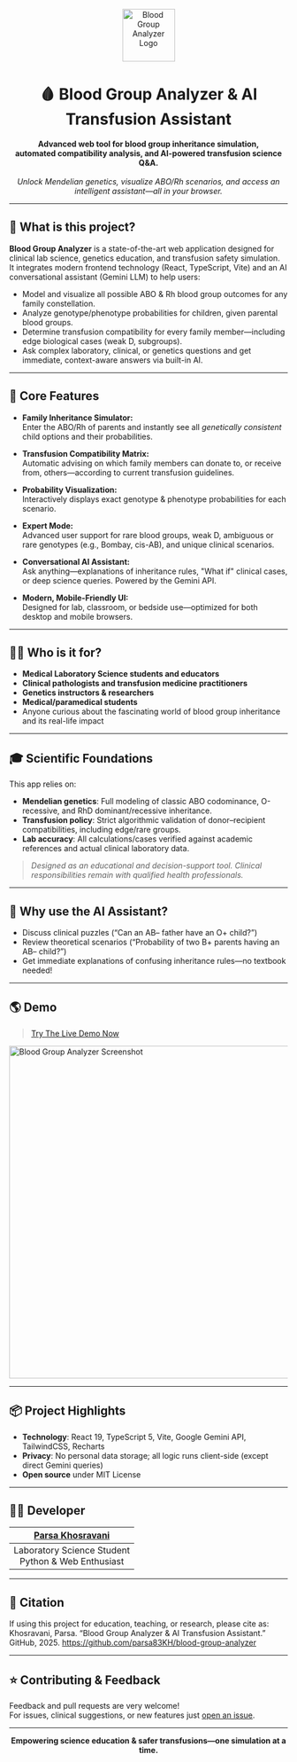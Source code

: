 <p align="center">
  <img src="https://github.com/parsa83KH/blood-group-analyzer/raw/main/.github/assets/logo.png" height="95" alt="Blood Group Analyzer Logo"/>
</p>

<h1 align="center">🩸 Blood Group Analyzer & AI Transfusion Assistant</h1>

<p align="center">
  <b>
    Advanced web tool for blood group inheritance simulation,<br>
    automated compatibility analysis, and AI-powered transfusion science Q&A.
  </b>
  <br><br>
  <i>
  Unlock Mendelian genetics, visualize ABO/Rh scenarios, and access an intelligent assistant—all in your browser.
  </i>
</p>

---

## 🔬 What is this project?

**Blood Group Analyzer** is a state-of-the-art web application designed for clinical lab science, genetics education, and transfusion safety simulation.  
It integrates modern frontend technology (React, TypeScript, Vite) and an AI conversational assistant (Gemini LLM) to help users:

- Model and visualize all possible ABO & Rh blood group outcomes for any family constellation.
- Analyze genotype/phenotype probabilities for children, given parental blood groups.
- Determine transfusion compatibility for every family member—including edge biological cases (weak D, subgroups).
- Ask complex laboratory, clinical, or genetics questions and get immediate, context-aware answers via built-in AI.

---

## 🚩 Core Features

- **Family Inheritance Simulator:**  
  Enter the ABO/Rh of parents and instantly see all *genetically consistent* child options and their probabilities.

- **Transfusion Compatibility Matrix:**  
  Automatic advising on which family members can donate to, or receive from, others—according to current transfusion guidelines.

- **Probability Visualization:**  
  Interactively displays exact genotype & phenotype probabilities for each scenario.

- **Expert Mode:**  
  Advanced user support for rare blood groups, weak D, ambiguous or rare genotypes (e.g., Bombay, cis-AB), and unique clinical scenarios.

- **Conversational AI Assistant:**  
  Ask anything—explanations of inheritance rules, "What if" clinical cases, or deep science queries. Powered by the Gemini API.

- **Modern, Mobile-Friendly UI:**  
  Designed for lab, classroom, or bedside use—optimized for both desktop and mobile browsers.

---

## 🧑‍⚕️ Who is it for?

- **Medical Laboratory Science students and educators**
- **Clinical pathologists and transfusion medicine practitioners**
- **Genetics instructors & researchers**
- **Medical/paramedical students**
- Anyone curious about the fascinating world of blood group inheritance and its real-life impact

---

## 🎓 Scientific Foundations

This app relies on:

- **Mendelian genetics**: Full modeling of classic ABO codominance, O-recessive, and RhD dominant/recessive inheritance.
- **Transfusion policy**: Strict algorithmic validation of donor–recipient compatibilities, including edge/rare groups.
- **Lab accuracy**: All calculations/cases verified against academic references and actual clinical laboratory data.

> _Designed as an educational and decision-support tool. Clinical responsibilities remain with qualified health professionals._

---

## 💬 Why use the AI Assistant?

- Discuss clinical puzzles (“Can an AB– father have an O+ child?”)
- Review theoretical scenarios (“Probability of two B+ parents having an AB– child?”)
- Get immediate explanations of confusing inheritance rules—no textbook needed!

---

## 🌎 Demo

> [Try The Live Demo Now](https://parsa83kh.github.io/blood-group-analyzer/)

<img src="https://github.com/parsa83KH/blood-group-analyzer/raw/main/.github/assets/screenshot-example.png" width="600" alt="Blood Group Analyzer Screenshot"/>

---

## 📦 Project Highlights

- **Technology**: React 19, TypeScript 5, Vite, Google Gemini API, TailwindCSS, Recharts
- **Privacy**: No personal data storage; all logic runs client-side (except direct Gemini queries)
- **Open source** under MIT License

---

## 👨‍💻 Developer

| [Parsa Khosravani](https://github.com/parsa83KH) |
| :--------------------------------: |
| Laboratory Science Student <br> Python & Web Enthusiast |

---

## 📄 Citation

If using this project for education, teaching, or research, please cite as:  
Khosravani, Parsa. “Blood Group Analyzer & AI Transfusion Assistant.” GitHub, 2025.
https://github.com/parsa83KH/blood-group-analyzer

---

## ⭐️ Contributing & Feedback

Feedback and pull requests are very welcome!  
For issues, clinical suggestions, or new features just [open an issue](https://github.com/parsa83KH/blood-group-analyzer/issues).

---

<p align="center">
  <b>Empowering science education & safer transfusions—one simulation at a time.</b>
</p>
